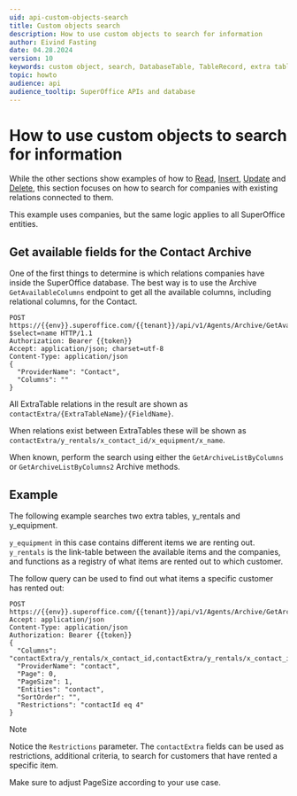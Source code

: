 ```yaml
---
uid: api-custom-objects-search
title: Custom objects search
description: How to use custom objects to search for information
author: Eivind Fasting
date: 04.28.2024
version: 10
keywords: custom object, search, DatabaseTable, TableRecord, extra table
topic: howto
audience: api
audience_tooltip: SuperOffice APIs and database
---
```


# How to use custom objects to search for information

While the other sections show examples of how to [Read][1], [Insert][2], [Update][3] and [Delete][4], this section focuses on how to search for companies with existing relations connected to them.

This example uses companies, but the same logic applies to all SuperOffice entities.

## Get available fields for the Contact Archive

One of the first things to determine is which relations companies have inside the SuperOffice database. The best way is to use the Archive `GetAvailableColumns` endpoint to get all the available columns, including relational columns, for the Contact.

```http!
POST https://{{env}}.superoffice.com/{{tenant}}/api/v1/Agents/Archive/GetAvailableColumns?$select=name HTTP/1.1
Authorization: Bearer {{token}}
Accept: application/json; charset=utf-8
Content-Type: application/json
{
  "ProviderName": "Contact",
  "Columns": ""
}
```

All ExtraTable relations in the result are shown as `contactExtra/{ExtraTableName}/{FieldName}`.

When relations exist between ExtraTables these will be shown as `contactExtra/y_rentals/x_contact_id/x_equipment/x_name`.

When known, perform the search using either the `GetArchiveListByColumns` or `GetArchiveListByColumns2` Archive methods.

## Example

The following example searches two extra tables, y_rentals and y_equipment.

`y_equipment` in this case contains different items we are renting out. `y_rentals` is the link-table between the available items and the companies, and functions as a registry of what items are rented out to which customer.

The follow query can be used to find out what items a specific customer has rented out:

```http!
POST https://{{env}}.superoffice.com/{{tenant}}/api/v1/Agents/Archive/GetArchiveListByColumns2
Accept: application/json
Content-Type: application/json
Authorization: Bearer {{token}}
{
  "Columns": "contactExtra/y_rentals/x_contact_id,contactExtra/y_rentals/x_contact_id/x_equipment/x_name",
  "ProviderName": "contact",
  "Page": 0,
  "PageSize": 1,
  "Entities": "contact",
  "SortOrder": "",
  "Restrictions": "contactId eq 4"
}
```

> [!NOTE]
> Notice the `Restrictions` parameter. The `contactExtra` fields can be used as restrictions, additional criteria, to search for customers that have rented a specific item.
>
> Make sure to adjust PageSize according to your use case.

<!-- Referenced links -->
[1]: rest-get-custom-object-row.md
[2]: rest-add-custom-object-row.md
[3]: rest-update-custom-object-row.md
[4]: rest-delete-custom-object-row.md
